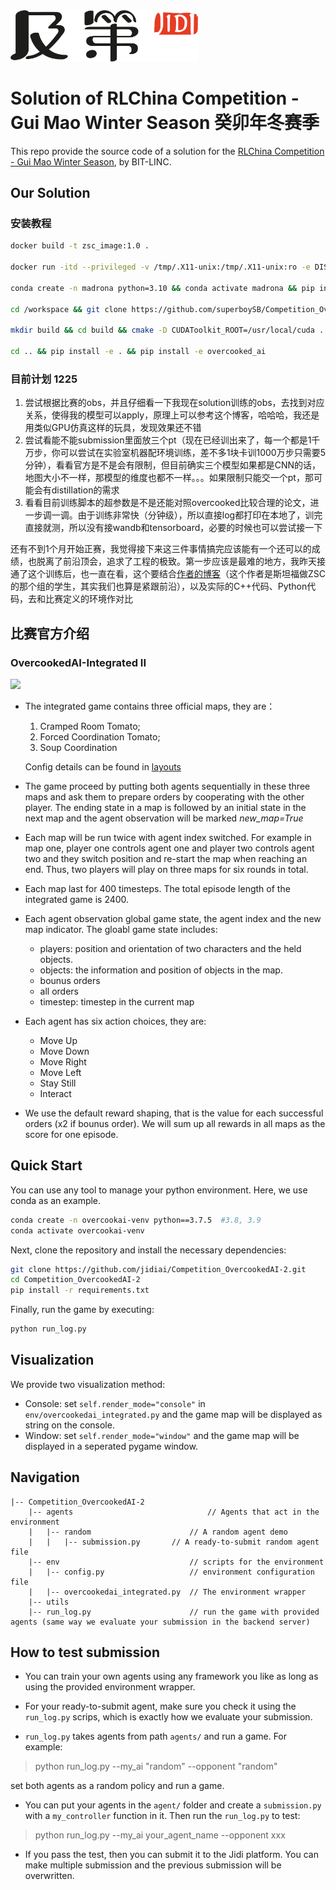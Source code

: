 <img src="imgs/Jidi%20logo.png" width='300px'> 

# Solution of RLChina Competition - Gui Mao Winter Season 癸卯年冬赛季

This repo provide the source code of a solution for the [RLChina Competition - Gui Mao Winter Season](http://www.jidiai.cn/compete_detail?compete=44), by BIT-LINC.


## Our Solution

### 安装教程
```sh
docker build -t zsc_image:1.0 .

docker run -itd --privileged -v /tmp/.X11-unix:/tmp/.X11-unix:ro -e DISPLAY=$DISPLAY --gpus all --network=host --name=zsc zsc_image:1.0 /bin/bash

conda create -n madrona python=3.10 && conda activate madrona && pip install torch numpy tensorboard 

cd /workspace && git clone https://github.com/superboySB/Competition_OvercookedAI-2 && cd Competition_OvercookedAI-2 && git submodule update --init --recursive

mkdir build && cd build && cmake -D CUDAToolkit_ROOT=/usr/local/cuda .. && make -j8

cd .. && pip install -e . && pip install -e overcooked_ai
```

### 目前计划 1225
1. 尝试根据比赛的obs，并且仔细看一下我现在solution训练的obs，去找到对应关系，使得我的模型可以apply，原理上可以参考这个博客，哈哈哈，我还是用类似GPU仿真这样的玩具，发现效果还不错
2. 尝试看能不能submission里面放三个pt（现在已经训出来了，每一个都是1千万步，你可以尝试在实验室机器配环境训练，差不多1块卡训1000万步只需要5分钟），看看官方是不是会有限制，但目前确实三个模型如果都是CNN的话，地图大小不一样，那模型的维度也都不一样。。。如果限制只能交一个pt，那可能会有distillation的需求
3. 看看目前训练脚本的超参数是不是还能对照overcooked比较合理的论文，进一步调一调。由于训练非常快（分钟级），所以直接log都打印在本地了，训完直接就测，所以没有接wandb和tensorboard，必要的时候也可以尝试接一下

还有不到1个月开始正赛，我觉得接下来这三件事情搞完应该能有一个还可以的成绩，也脱离了前沿顶会，追求了工程的极致。第一步应该是最难的地方，我昨天接通了这个训练后，也一直在看，这个要结合[作者的博客](https://bsarkar321.github.io/blog/overcooked_madrona/index.html)（这个作者是斯坦福做ZSC的那个组的学生，其实我们也算是紧跟前沿），以及实际的C++代码、Python代码，去和比赛定义的环境作对比

## 比赛官方介绍

### OvercookedAI-Integrated II
<img src='https://jidi-images.oss-cn-beijing.aliyuncs.com/jidi/env103.gif' width=400>

- The integrated game contains three official maps, they are： 
  1. Cramped Room Tomato; 
  2. Forced Coordination Tomato; 
  3. Soup Coordination
  
  Config details can be found in [layouts](.env/layouts)

- The game proceed by putting both agents sequentially in these three maps and ask them to prepare orders by cooperating with the other player. The ending state in a map is followed by an initial state in the next map and the agent observation will be marked *new_map=True*
- Each map will be run twice with agent index switched. For example in map one, player one controls agent one and player two controls agent two and they switch position and re-start the map when reaching an end. Thus, two players will play on three maps for six rounds in total.
- Each map last for 400 timesteps. The total episode length of the integrated game is 2400.
- Each agent observation global game state, the agent index and the new map indicator. The gloabl game state includes:
  - players: position and orientation of two characters and the held objects.
  - objects: the information and position of objects in the map.
  - bounus orders
  - all orders
  - timestep:  timestep in the current map
- Each agent has six action choices, they are:
  - Move Up
  - Move Down
  - Move Right
  - Move Left
  - Stay Still
  - Interact
- We use the default reward shaping, that is the value for each successful orders (x2 if bounus order). We will sum up all rewards in all maps as the score for one episode.


## Quick Start

You can use any tool to manage your python environment. Here, we use conda as an example.

```bash
conda create -n overcookai-venv python==3.7.5  #3.8, 3.9
conda activate overcookai-venv
```

Next, clone the repository and install the necessary dependencies:
```bash
git clone https://github.com/jidiai/Competition_OvercookedAI-2.git
cd Competition_OvercookedAI-2
pip install -r requirements.txt
```

Finally, run the game by executing:
```bash
python run_log.py
```

## Visualization

We provide two visualization method:
- Console: set `self.render_mode="console"` in `env/overcookedai_integrated.py` and the game map will be displayed as string on the console.
- Window: set `self.render_mode="window"` and the game map will be displayed in a seperated pygame window.


## Navigation

```
|-- Competition_OvercookedAI-2               
	|-- agents                              // Agents that act in the environment
	|	|-- random                      // A random agent demo
	|	|	|-- submission.py       // A ready-to-submit random agent file
	|-- env		                        // scripts for the environment
	|	|-- config.py                   // environment configuration file
	|	|-- overcookedai_integrated.py  // The environment wrapper		      
	|-- utils               
	|-- run_log.py		                // run the game with provided agents (same way we evaluate your submission in the backend server)
```



## How to test submission

- You can train your own agents using any framework you like as long as using the provided environment wrapper. 

- For your ready-to-submit agent, make sure you check it using the ``run_log.py`` scrips, which is exactly how we 
evaluate your submission.

- ``run_log.py`` takes agents from path `agents/` and run a game. For example:

>python run_log.py --my_ai "random" --opponent "random"

set both agents as a random policy and run a game.

- You can put your agents in the `agent/` folder and create a `submission.py` with a `my_controller` function 
in it. Then run the `run_log.py` to test:

>python run_log.py --my_ai your_agent_name --opponent xxx

- If you pass the test, then you can submit it to the Jidi platform. You can make multiple submission and the previous submission will
be overwritten.


